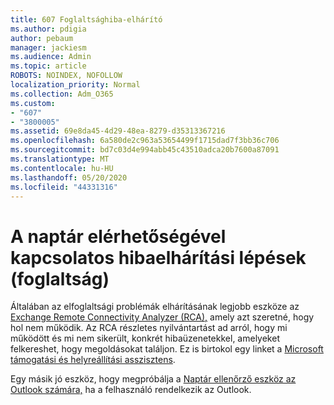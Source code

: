 ```yaml
---
title: 607 Foglaltsághiba-elhárító
ms.author: pdigia
author: pebaum
manager: jackiesm
ms.audience: Admin
ms.topic: article
ROBOTS: NOINDEX, NOFOLLOW
localization_priority: Normal
ms.collection: Adm_O365
ms.custom:
- "607"
- "3800005"
ms.assetid: 69e8da45-4d29-48ea-8279-d35313367216
ms.openlocfilehash: 6a580de2c963a53654499f1715dad7f3bb36c706
ms.sourcegitcommit: bd7c03d4e994abb45c43510adca20b7600a87091
ms.translationtype: MT
ms.contentlocale: hu-HU
ms.lasthandoff: 05/20/2020
ms.locfileid: "44331316"
---
```

# <a name="troubleshooting-steps-for-calendar-availability-freebusy"></a>A naptár elérhetőségével kapcsolatos hibaelhárítási lépések (foglaltság)

Általában az elfoglaltsági problémák elhárításának legjobb eszköze az [Exchange Remote Connectivity Analyzer (RCA),](https://testconnectivity.microsoft.com/Default.aspx?testId=freeBusy) amely azt szeretné, hogy hol nem működik. Az RCA részletes nyilvántartást ad arról, hogy mi működött és mi nem sikerült, konkrét hibaüzenetekkel, amelyeket felkereshet, hogy megoldásokat találjon. Ez is birtokol egy linket a [Microsoft támogatási és helyreállítási asszisztens](https://diagnostics.office.com/).

Egy másik jó eszköz, hogy megpróbálja a [Naptár ellenőrző eszköz az Outlook számára,](https://www.microsoft.com/download/details.aspx?id=28786) ha a felhasználó rendelkezik az Outlook.
